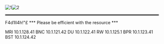 ![1](https://user-images.githubusercontent.com/101047115/157020227-fbf9de31-9a1c-4247-972a-24f30053f959.png)![2](https://user-images.githubusercontent.com/101047115/157020061-6c281f2f-add6-4538-a0f2-923289d44ed8.png)

<hr style="border:2px solid gray"> </hr>
F4d1ll4h!"£
*** Please be efficient with the resource ***

MRI 10.1.128.41
BNC 10.1.121.42
DU 10.1.122.41
RW 10.1.125.1
BPR 10.1.123.41
BST 10.1.124.42
